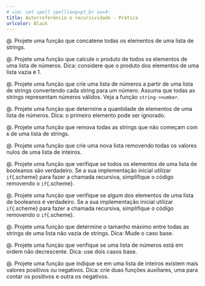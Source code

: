 ```yaml
---
# vim: set spell spelllang=pt_br sw=4:
title: Autorreferência e recursividade - Prática
urlcolor: Black
---
```


<!-- Básico -->

@. Projete uma função que concatene todas os elementos de uma lista de strings.

@. Projete uma função que calcule o produto de todos os elementos de uma lista de números. Dica: considere que o produto dos elementos de uma lista vazia é 1.

@. Projete uma função que crie uma lista de números a partir de uma lista de strings convertendo cada string para um número. Assuma que todas as strings representam números válidos. Veja a função `string->number`.

@. Projete uma função que determine a quantidade de elementos de uma lista de números. Dica: o primeiro elemento pode ser ignorado.


<!-- Seleção -->

@. Projete uma função que remova todas as strings que não começam com `A` de uma lista de strings.

@. Projete uma função que crie uma nova lista removendo todas os valores nulos de uma lista de inteiros.

@. Projete uma função que verifique se todos os elementos de uma lista de booleanos são verdadeiro. Se a sua implementação inicial utilizar `if`{.scheme} para fazer a chamada recursiva, simplifique o código removendo o `if`{.scheme}.

@. Projete uma função que verifique se algum dos elementos de uma lista de booleanos é verdadeiro. Se a sua implementação inicial utilizar `if`{.scheme} para fazer a chamada recursiva, simplifique o código removendo o `if`{.scheme}.


<!-- Ajuste caso base -->

@. Projete uma função que determine o tamanho máximo entre todas as strings de uma lista não vazia de strings. Dica: Mude o caso base.

@. Projete uma função que verifique se uma lista de números está em ordem não decrescente. Dica: use dois casos base.


<!-- Funções auxiliares -->

@. Projete uma função que indique se em uma lista de inteiros existem mais valores positivos ou negativos. Dica: crie duas funções auxiliares, uma para contar os positivos e outra os negativos.
